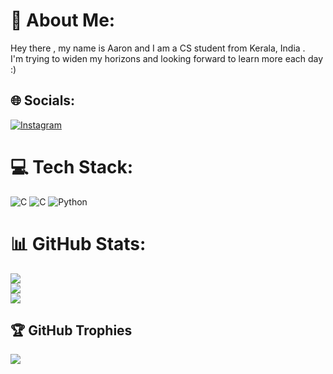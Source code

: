 # 💫 About Me:
Hey there , my name is Aaron and I am a CS student from Kerala, India . <br>I'm trying to widen my horizons and looking forward to learn more each day :)


## 🌐 Socials:
[![Instagram](https://img.shields.io/badge/Instagram-%23E4405F.svg?logo=Instagram&logoColor=white)](https://instagram.com/aarontphil) 

# 💻 Tech Stack:
![C](https://img.shields.io/badge/c-%2300599C.svg?style=flat&logo=c&logoColor=white) ![C](https://img.shields.io/badge/c-%2300599C.svg?style=flat&logo=c&logoColor=white) ![Python](https://img.shields.io/badge/python-3670A0?style=flat&logo=python&logoColor=ffdd54)
# 📊 GitHub Stats:
![](https://github-readme-stats.vercel.app/api?username=aarontphil&theme=nightowl&hide_border=false&include_all_commits=true&count_private=true)<br/>
![](https://github-readme-streak-stats.herokuapp.com/?user=aarontphil&theme=nightowl&hide_border=false)<br/>
![](https://github-readme-stats.vercel.app/api/top-langs/?username=aarontphil&theme=nightowl&hide_border=false&include_all_commits=true&count_private=true&layout=compact)

## 🏆 GitHub Trophies
![](https://github-profile-trophy.vercel.app/?username=aarontphil&theme=tokyonight&no-frame=false&no-bg=false&margin-w=4)

